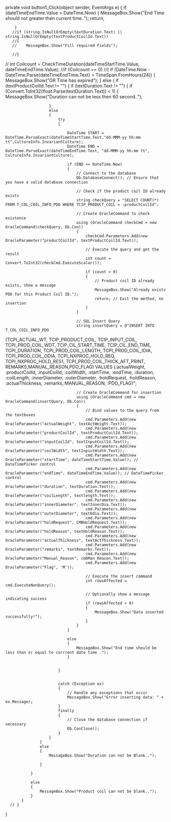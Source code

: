    private void button1_Click(object sender, EventArgs e)
   {
       if (dateTimeEndTime.Value > DateTime.Now)
        {
           MessageBox.Show("End Time should not greater then current time..");
           return;
           
        }
       //if (string.IsNullOrEmpty(textDuration.Text) || string.IsNullOrEmpty(textProductCoilId.Text))
       //{
       //    MessageBox.Show("Fill required Fields");

       //}
 //  int Coilcount =  CheckTimeDuration(dateTimeStartTime.Value, dateTimeEndTime.Value);
       //if (Coilcount == 0)
       //{
           if (DateTime.Now - DateTime.Parse(dateTimeEndTime.Text) > TimeSpan.FromHours(24))
           {
               MessageBox.Show("GR Time has expired");
           }
           else
           {
               if (textProductCoilId.Text != "")
               {
                   if (textDuration.Text != "")
                   {
                       if (Convert.ToInt32(float.Parse(textDuration.Text)) < 1)
                       {
                           MessageBox.Show("Duration can not be less then 60 second..");

                       }
                       else
                       {
                           try
                           {

                               DateTime START = DateTime.ParseExact(dateTimeStartTime.Text,"dd-MMM-yy hh:mm tt",CultureInfo.InvariantCulture);
                               DateTime END = DateTime.ParseExact(dateTimeEndTime.Text, "dd-MMM-yy hh:mm tt", CultureInfo.InvariantCulture);

                               if (END <= DateTime.Now)
                               {
                                   // Connect to the database
                                   Db.DatabaseConnect(); // Ensure that you have a valid database connection

                                   // Check if the product coil ID already exists
                                   string checkQuery = "SELECT COUNT(*) FROM T_COL_COIL_INFO_PDO WHERE TCIP_PRODUCT_COIL = :productCoilId";

                                   // Create OracleCommand to check existence
                                   using (OracleCommand checkCmd = new OracleCommand(checkQuery, Db.Con))
                                   {
                                       checkCmd.Parameters.Add(new OracleParameter("productCoilId", textProductCoilId.Text));

                                       // Execute the query and get the result
                                       int count = Convert.ToInt32(checkCmd.ExecuteScalar());

                                       if (count > 0)
                                       {
                                           // Product coil ID already exists, show a message
                                           MessageBox.Show("Already exists PDO for this Product Coil ID.");
                                           return; // Exit the method, no insertion
                                       }
                                   }

                                   // SQL Insert Query
                                   string insertQuery = @"INSERT INTO T_COL_COIL_INFO_PDO
(TCPI_ACTUAL_WT, TCIP_PRODUCT_COIL, TCIP_INPUT_COIL, TCPI_PROD_COIL_WDT,
 TCIP_CIL_START_TIME, TCIP_CIL_END_TIME, TCPI_DURATION,
 TCPI_PROD_COIL_LENGTH, TCPI_PROD_COIL_IDIA, TCPI_PROD_COIL_ODIA,
 TCPI_NXPROC_HOLD_REQ, TCPI_NXPROC_HOLD_RES1, TCPI_PROD_COIL_THICK_AFT_PRINT,
 REMARKS,MANUAL_REASON,PDO_FLAG)
VALUES
(:actualWeight, :productCoilId, :inputCoilId, :coilWidth,
 :startTime, :endTime, :duration,
 :coilLength, :innerDiameter, :outerDiameter,
 :holdRequest, :holdReason, :actualThickness,
 :remarks,:MANUAL_REASON,
 :PDO_FLAG)";

                                   // Create OracleCommand for insertion
                                   using (OracleCommand cmd = new OracleCommand(insertQuery, Db.Con))
                                   {
                                       // Bind values to the query from the textboxes
                                       cmd.Parameters.Add(new OracleParameter("actualWeight", textActWeight.Text));
                                       cmd.Parameters.Add(new OracleParameter("productCoilId", textProductCoilId.Text));
                                       cmd.Parameters.Add(new OracleParameter("inputCoilId", textInputCoilId.Text));
                                       cmd.Parameters.Add(new OracleParameter("coilWidth", textInpiutWidth.Text));
                                       cmd.Parameters.Add(new OracleParameter("startTime", dateTimeStartTime.Value)); // DateTimePicker control
                                       cmd.Parameters.Add(new OracleParameter("endTime", dateTimeEndTime.Value)); // DateTimePicker control
                                       cmd.Parameters.Add(new OracleParameter("duration", textDuration.Text));
                                       cmd.Parameters.Add(new OracleParameter("coilLength", textlength.Text));
                                       cmd.Parameters.Add(new OracleParameter("innerDiameter", textInnerDia.Text));
                                       cmd.Parameters.Add(new OracleParameter("outerDiameter", textOdia.Text));
                                       cmd.Parameters.Add(new OracleParameter("holdRequest", CMBHoldRequest.Text));
                                       cmd.Parameters.Add(new OracleParameter("holdReason", textHoldReason.Text));
                                       cmd.Parameters.Add(new OracleParameter("actualThickness", textActThickness.Text));
                                       cmd.Parameters.Add(new OracleParameter("remarks", textRemarks.Text));
                                       cmd.Parameters.Add(new OracleParameter("Manual_Reason", cmbMan_Reason.Text));
                                       cmd.Parameters.Add(new OracleParameter("Flag", 'M'));

                                       // Execute the insert command
                                       int rowsAffected = cmd.ExecuteNonQuery();

                                       // Optionally show a message indicating success
                                       if (rowsAffected > 0)
                                       {
                                           MessageBox.Show("Data inserted successfully!");
                                       }
                                   }
                               }

                               else
                               {
                                   MessageBox.Show("End time should be less than or equal to currrent date time .");
                               }


                           }


                           catch (Exception ex)
                           {
                               // Handle any exceptions that occur
                               MessageBox.Show("Error inserting data: " + ex.Message);
                           }
                           finally
                           {
                               // Close the database connection if necessary
                               Db.ConClose();
                           }
                       }
                   }
                   else
                   {
                       MessageBox.Show("Duration can not be Blank..");

                   }

               }

               else
               {
                   MessageBox.Show("Product coil can not be blank..");
               }
           }
      // }
       
   }

